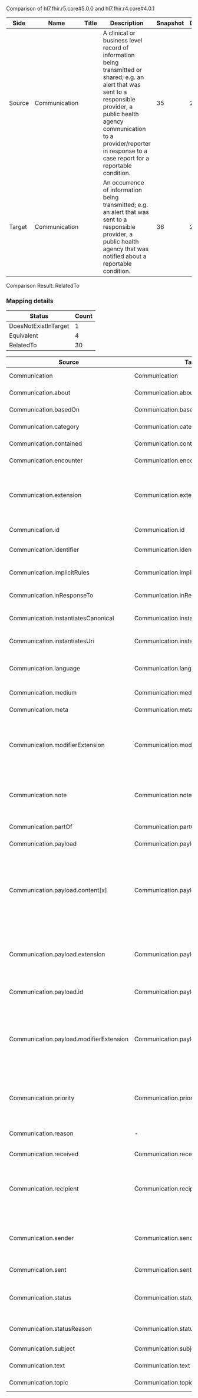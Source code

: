 Comparison of hl7.fhir.r5.core#5.0.0 and hl7.fhir.r4.core#4.0.1

| Side | Name | Title | Description | Snapshot | Differential |
| --- | --- | --- | --- | --- | --- |
| Source | Communication |  | A clinical or business level record of information being transmitted or shared; e.g. an alert that was sent to a responsible provider, a public health agency communication to a provider/reporter in response to a case report for a reportable condition. | 35 | 24 |
| Target | Communication |  | An occurrence of information being transmitted; e.g. an alert that was sent to a responsible provider, a public health agency that was notified about a reportable condition. | 36 | 25 |


Comparison Result: RelatedTo


### Mapping details

| Status | Count |
| ------ | ----- |
DoesNotExistInTarget | 1 |
Equivalent | 4 |
RelatedTo | 30 |


| Source | Target | Status | Message |
| ------ | ------ | ------ | ------- |
| Communication | Communication | Equivalent | R5 `Communication` maps as Equivalent to R4 `Communication` |
| Communication.about | Communication.about | Equivalent | R5 `Communication.about` maps as Equivalent to R4 `Communication.about` |
| Communication.basedOn | Communication.basedOn | Equivalent | R5 `Communication.basedOn` maps as Equivalent to R4 `Communication.basedOn` |
| Communication.category | Communication.category | Equivalent | R5 `Communication.category` maps as Equivalent to R4 `Communication.category` |
| Communication.contained | Communication.contained | Equivalent | R5 `Communication.contained` maps as Equivalent to R4 `Communication.contained` |
| Communication.encounter | Communication.encounter | Equivalent | R5 `Communication.encounter` maps as Equivalent to R4 `Communication.encounter` |
| Communication.extension | Communication.extension | SourceIsBroaderThanTarget | R5 `Communication.extension` maps as SourceIsBroaderThanTarget to R4 `Communication.extension` - extension has change due to type change: R5 `extension` `Extension` maps as SourceIsBroaderThanTarget for R4 `extension` |
| Communication.id | Communication.id | Equivalent | R5 `Communication.id` maps as Equivalent to R4 `Communication.id` |
| Communication.identifier | Communication.identifier | Equivalent | R5 `Communication.identifier` maps as Equivalent to R4 `Communication.identifier` |
| Communication.implicitRules | Communication.implicitRules | Equivalent | R5 `Communication.implicitRules` maps as Equivalent to R4 `Communication.implicitRules` |
| Communication.inResponseTo | Communication.inResponseTo | Equivalent | R5 `Communication.inResponseTo` maps as Equivalent to R4 `Communication.inResponseTo` |
| Communication.instantiatesCanonical | Communication.instantiatesCanonical | Equivalent | R5 `Communication.instantiatesCanonical` maps as Equivalent to R4 `Communication.instantiatesCanonical` |
| Communication.instantiatesUri | Communication.instantiatesUri | Equivalent | R5 `Communication.instantiatesUri` maps as Equivalent to R4 `Communication.instantiatesUri` |
| Communication.language | Communication.language | RelatedTo | R5 `Communication.language` maps as RelatedTo to R4 `Communication.language` - language changed the binding strength from Required to Preferred |
| Communication.medium | Communication.medium | Equivalent | R5 `Communication.medium` maps as Equivalent to R4 `Communication.medium` |
| Communication.meta | Communication.meta | Equivalent | R5 `Communication.meta` maps as Equivalent to R4 `Communication.meta` |
| Communication.modifierExtension | Communication.modifierExtension | SourceIsBroaderThanTarget | R5 `Communication.modifierExtension` maps as SourceIsBroaderThanTarget to R4 `Communication.modifierExtension` - modifierExtension has change due to type change: R5 `modifierExtension` `Extension` maps as SourceIsBroaderThanTarget for R4 `modifierExtension` |
| Communication.note | Communication.note | SourceIsBroaderThanTarget | R5 `Communication.note` maps as SourceIsBroaderThanTarget to R4 `Communication.note` - note has change due to type change: R5 `note` `Annotation` maps as SourceIsBroaderThanTarget for R4 `note` |
| Communication.partOf | Communication.partOf | Equivalent | R5 `Communication.partOf` maps as Equivalent to R4 `Communication.partOf` |
| Communication.payload | Communication.payload | Equivalent | R5 `Communication.payload` maps as Equivalent to R4 `Communication.payload` |
| Communication.payload.content[x] | Communication.payload.content[x] | RelatedTo | R5 `Communication.payload.content[x]` maps as RelatedTo to R4 `Communication.payload.content[x]` - content[x] has change due to type change: R5 `content[x]` `Attachment` maps as RelatedTo for R4 `content[x]`; content[x] has change due to type change: R5 content[x] CodeableConcept has no equivalent or mapped type in R4 content[x] |
| Communication.payload.extension | Communication.payload.extension | SourceIsBroaderThanTarget | R5 `Communication.payload.extension` maps as SourceIsBroaderThanTarget to R4 `Communication.payload.extension` - extension has change due to type change: R5 `extension` `Extension` maps as SourceIsBroaderThanTarget for R4 `extension` |
| Communication.payload.id | Communication.payload.id | Equivalent | R5 `Communication.payload.id` maps as Equivalent to R4 `Communication.payload.id` |
| Communication.payload.modifierExtension | Communication.payload.modifierExtension | SourceIsBroaderThanTarget | R5 `Communication.payload.modifierExtension` maps as SourceIsBroaderThanTarget to R4 `Communication.payload.modifierExtension` - modifierExtension has change due to type change: R5 `modifierExtension` `Extension` maps as SourceIsBroaderThanTarget for R4 `modifierExtension` |
| Communication.priority | Communication.priority | Equivalent | R5 `Communication.priority` maps as Equivalent to R4 `Communication.priority` - priority has compatible required binding for code type: http://hl7.org/fhir/ValueSet/request-priority|5.0.0 and http://hl7.org/fhir/ValueSet/request-priority|4.0.1 (Equivalent) |
| Communication.reason | - | DoesNotExistInTarget | R5 `Communication.reason` does not appear in the target and has no mapping for `Communication`. |
| Communication.received | Communication.received | Equivalent | R5 `Communication.received` maps as Equivalent to R4 `Communication.received` |
| Communication.recipient | Communication.recipient | SourceIsBroaderThanTarget | R5 `Communication.recipient` maps as SourceIsBroaderThanTarget to R4 `Communication.recipient` - recipient has change due to type change: R5 `recipient` `Reference` maps as SourceIsBroaderThanTarget for R4 `recipient` |
| Communication.sender | Communication.sender | SourceIsBroaderThanTarget | R5 `Communication.sender` maps as SourceIsBroaderThanTarget to R4 `Communication.sender` - sender has change due to type change: R5 `sender` `Reference` maps as SourceIsBroaderThanTarget for R4 `sender` |
| Communication.sent | Communication.sent | Equivalent | R5 `Communication.sent` maps as Equivalent to R4 `Communication.sent` |
| Communication.status | Communication.status | Equivalent | R5 `Communication.status` maps as Equivalent to R4 `Communication.status` - status has compatible required binding for code type: http://hl7.org/fhir/ValueSet/event-status|5.0.0 and http://hl7.org/fhir/ValueSet/event-status|4.0.1 (Equivalent) |
| Communication.statusReason | Communication.statusReason | Equivalent | R5 `Communication.statusReason` maps as Equivalent to R4 `Communication.statusReason` |
| Communication.subject | Communication.subject | Equivalent | R5 `Communication.subject` maps as Equivalent to R4 `Communication.subject` |
| Communication.text | Communication.text | Equivalent | R5 `Communication.text` maps as Equivalent to R4 `Communication.text` |
| Communication.topic | Communication.topic | Equivalent | R5 `Communication.topic` maps as Equivalent to R4 `Communication.topic` |

